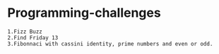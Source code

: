 # Programming-challenges

    1.Fizz Buzz                                                                                                                                             
    2.Find Friday 13                                                              
    3.Fibonnaci with cassini identity, prime numbers and even or odd.
